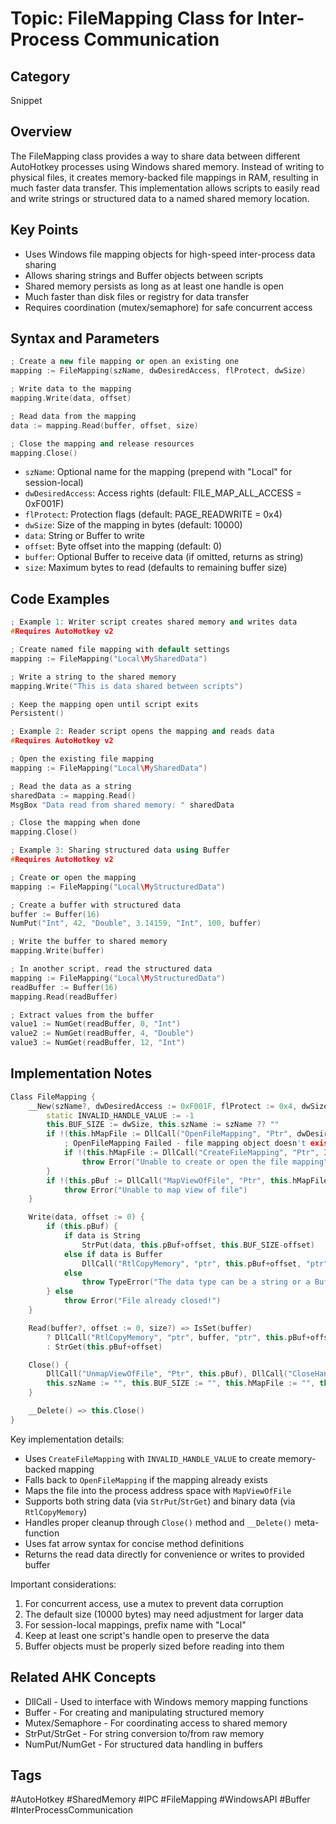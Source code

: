# Topic: FileMapping Class for Inter-Process Communication

## Category

Snippet

## Overview

The FileMapping class provides a way to share data between different AutoHotkey processes using Windows shared memory. Instead of writing to physical files, it creates memory-backed file mappings in RAM, resulting in much faster data transfer. This implementation allows scripts to easily read and write strings or structured data to a named shared memory location.

## Key Points

- Uses Windows file mapping objects for high-speed inter-process data sharing
- Allows sharing strings and Buffer objects between scripts
- Shared memory persists as long as at least one handle is open
- Much faster than disk files or registry for data transfer
- Requires coordination (mutex/semaphore) for safe concurrent access

## Syntax and Parameters

```cpp
; Create a new file mapping or open an existing one
mapping := FileMapping(szName, dwDesiredAccess, flProtect, dwSize)

; Write data to the mapping
mapping.Write(data, offset)

; Read data from the mapping
data := mapping.Read(buffer, offset, size)

; Close the mapping and release resources
mapping.Close()
```

- `szName`: Optional name for the mapping (prepend with "Local\" for session-local)
- `dwDesiredAccess`: Access rights (default: FILE_MAP_ALL_ACCESS = 0xF001F)
- `flProtect`: Protection flags (default: PAGE_READWRITE = 0x4)
- `dwSize`: Size of the mapping in bytes (default: 10000)
- `data`: String or Buffer to write
- `offset`: Byte offset into the mapping (default: 0)
- `buffer`: Optional Buffer to receive data (if omitted, returns as string)
- `size`: Maximum bytes to read (defaults to remaining buffer size)

## Code Examples

```cpp
; Example 1: Writer script creates shared memory and writes data
#Requires AutoHotkey v2

; Create named file mapping with default settings
mapping := FileMapping("Local\MySharedData")

; Write a string to the shared memory
mapping.Write("This is data shared between scripts")

; Keep the mapping open until script exits
Persistent()

; Example 2: Reader script opens the mapping and reads data
#Requires AutoHotkey v2

; Open the existing file mapping
mapping := FileMapping("Local\MySharedData")

; Read the data as a string
sharedData := mapping.Read()
MsgBox "Data read from shared memory: " sharedData

; Close the mapping when done
mapping.Close()

; Example 3: Sharing structured data using Buffer
#Requires AutoHotkey v2

; Create or open the mapping
mapping := FileMapping("Local\MyStructuredData")

; Create a buffer with structured data
buffer := Buffer(16)
NumPut("Int", 42, "Double", 3.14159, "Int", 100, buffer)

; Write the buffer to shared memory
mapping.Write(buffer)

; In another script, read the structured data
mapping := FileMapping("Local\MyStructuredData")
readBuffer := Buffer(16)
mapping.Read(readBuffer)

; Extract values from the buffer
value1 := NumGet(readBuffer, 0, "Int")
value2 := NumGet(readBuffer, 4, "Double") 
value3 := NumGet(readBuffer, 12, "Int")
```

## Implementation Notes

```cpp
Class FileMapping {
    __New(szName?, dwDesiredAccess := 0xF001F, flProtect := 0x4, dwSize := 10000) {
        static INVALID_HANDLE_VALUE := -1
        this.BUF_SIZE := dwSize, this.szName := szName ?? ""
        if !(this.hMapFile := DllCall("OpenFileMapping", "Ptr", dwDesiredAccess, "Int", 0, "Ptr", IsSet(szName) ? StrPtr(szName) : 0)) {
            ; OpenFileMapping Failed - file mapping object doesn't exist - that means we have to create it
            if !(this.hMapFile := DllCall("CreateFileMapping", "Ptr", INVALID_HANDLE_VALUE, "Ptr", 0, "Int", flProtect, "Int", 0, "Int", dwSize, "Str", szName)) ; CreateFileMapping Failed
                throw Error("Unable to create or open the file mapping", -1)
        }
        if !(this.pBuf := DllCall("MapViewOfFile", "Ptr", this.hMapFile, "Int", dwDesiredAccess, "Int", 0, "Int", 0, "Int", dwSize))	; MapViewOfFile Failed
            throw Error("Unable to map view of file")
    }

    Write(data, offset := 0) {
        if (this.pBuf) {
            if data is String
                StrPut(data, this.pBuf+offset, this.BUF_SIZE-offset)
            else if data is Buffer
                DllCall("RtlCopyMemory", "ptr", this.pBuf+offset, "ptr", data, "int", Min(data.Size, this.BUF_SIZE-offset))
            else
                throw TypeError("The data type can be a string or a Buffer object")
        } else
            throw Error("File already closed!")
    }

    Read(buffer?, offset := 0, size?) => IsSet(buffer) 
        ? DllCall("RtlCopyMemory", "ptr", buffer, "ptr", this.pBuf+offset, "int", Min(buffer.size, this.BUF_SIZE-offset, size ?? this.BUF_SIZE-offset)) 
        : StrGet(this.pBuf+offset)

    Close() {
        DllCall("UnmapViewOfFile", "Ptr", this.pBuf), DllCall("CloseHandle", "Ptr", this.hMapFile)
        this.szName := "", this.BUF_SIZE := "", this.hMapFile := "", this.pBuf := ""
    }

    __Delete() => this.Close()
}
```

Key implementation details:
- Uses `CreateFileMapping` with `INVALID_HANDLE_VALUE` to create memory-backed mapping
- Falls back to `OpenFileMapping` if the mapping already exists
- Maps the file into the process address space with `MapViewOfFile`
- Supports both string data (via `StrPut`/`StrGet`) and binary data (via `RtlCopyMemory`)
- Handles proper cleanup through `Close()` method and `__Delete()` meta-function
- Uses fat arrow syntax for concise method definitions
- Returns the read data directly for convenience or writes to provided buffer

Important considerations:
1. For concurrent access, use a mutex to prevent data corruption
2. The default size (10000 bytes) may need adjustment for larger data
3. For session-local mappings, prefix name with "Local\"
4. Keep at least one script's handle open to preserve the data
5. Buffer objects must be properly sized before reading into them

## Related AHK Concepts

- DllCall - Used to interface with Windows memory mapping functions
- Buffer - For creating and manipulating structured memory
- Mutex/Semaphore - For coordinating access to shared memory
- StrPut/StrGet - For string conversion to/from raw memory
- NumPut/NumGet - For structured data handling in buffers

## Tags

#AutoHotkey #SharedMemory #IPC #FileMapping #WindowsAPI #Buffer #InterProcessCommunication